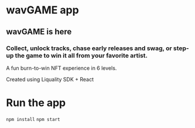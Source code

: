 # wavGAME app

## wavGAME is here

### Collect, unlock tracks, chase early releases and swag, or step-up the game to win it all from your favorite artist.

A fun burn-to-win NFT experience in 6 levels.

Created using Liquality SDK + React

# Run the app

`npm install`
`npm start`
